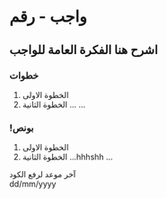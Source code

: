 
# واجب  - رقم
## اشرح هنا الفكرة العامة للواجب
### خطوات 
1. الخطوة الاولى
2. الخطوة الثانية
...
...

### !بونص 
1. الخطوة الاولى
2. الخطوة الثانية
...hhhshh
...

آخر موعد لرفع الكود\
dd/mm/yyyy
